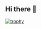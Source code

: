 ## Hi there 👋

[![trophy](https://github-profile-trophy.vercel.app/?username=dimasdikii&theme=onedark)](https://github.com/dimasdikii)
